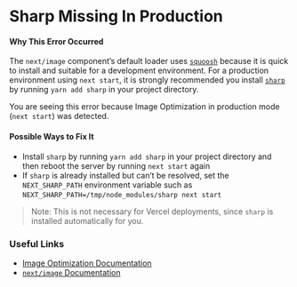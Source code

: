 Sharp Missing In Production
===========================

#### Why This Error Occurred

The `next/image` component’s default loader uses [`squoosh`](https://www.npmjs.com/package/@squoosh/lib) because it is quick to install and suitable for a development environment. For a production environment using `next start`, it is strongly recommended you install [`sharp`](https://www.npmjs.com/package/sharp) by running `yarn add sharp` in your project directory.

You are seeing this error because Image Optimization in production mode (`next start`) was detected.

#### Possible Ways to Fix It

-   Install `sharp` by running `yarn add sharp` in your project directory and then reboot the server by running `next start` again
-   If `sharp` is already installed but can’t be resolved, set the `NEXT_SHARP_PATH` environment variable such as `NEXT_SHARP_PATH=/tmp/node_modules/sharp next start`

> Note: This is not necessary for Vercel deployments, since `sharp` is installed automatically for you.

### Useful Links

-   [Image Optimization Documentation](https://nextjs.org/docs/basic-features/image-optimization)
-   [`next/image` Documentation](https://nextjs.org/docs/api-reference/next/image)
